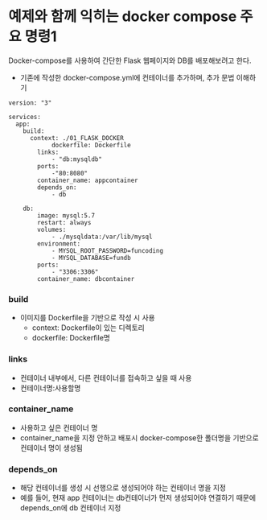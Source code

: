 # 예제와 함께 익히는 docker compose 주요 명령1

Docker-compose를 사용하여 간단한 Flask 웹페이지와 DB를 배포해보려고 한다.

- 기존에 작성한 docker-compose.yml에 컨테이너를 추가하며, 추가 문법 이해하기

```docker
version: "3"

services:
  app:
    build:
      context: ./01_FLASK_DOCKER
			dockerfile: Dockerfile
		links:
			- "db:mysqldb"
		ports:
			-"80:8080"
		container_name: appcontainer
		depends_on:
			- db

	db:
		image: mysql:5.7
		restart: always
		volumes:
			- ./mysqldata:/var/lib/mysql
		environment:
			- MYSQL_ROOT_PASSWORD=funcoding
			- MYSQL_DATABASE=fundb
		ports:
			- "3306:3306"
		container_name: dbcontainer
```

### build

- 이미지를 Dockerfile을 기반으로 작성 시 사용
    - context: Dockerfile이 있는 디렉토리
    - dockerfile: Dockerfile명

### links

- 컨테이너 내부에서, 다른 컨테이너를 접속하고 싶을 때 사용
- 컨테이너명:사용할명

### container_name

- 사용하고 싶은 컨테이너 명
- container_name을 지정 안하고 배포시 docker-compose한 폴더명을 기반으로 컨테이너 명이 생성됨

### depends_on

- 해당 컨테이너를 생성 시 선행으로 생성되어야 하는 컨테이너 명을 지정
- 예를 들어, 현재 app 컨테이너는 db컨테이너가 먼저 생성되어야 연결하기 때문에 depends_on에 db 컨테이너 지정